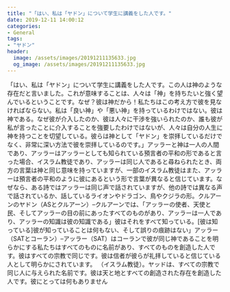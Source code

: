 ```yaml
---
title: "「はい、私は「ヤドン」について学生に講義をした人です。"
date: 2019-12-11 14:00:12
categories:
- General
tags:
- "ヤドン"
header:
  image: /assets/images/20191211135633.jpg
  og_image: /assets/images/20191211135633.jpg
---
```


「はい、私は「ヤドン」について学生に講義をした人です。この人は神のような存在だと言いました。これが意味することは、人々は「神」を持ちたいと強く望んでいるということです。なぜ？彼は神だから！私たちはこの考え方で彼を見なければならない。私は「良い神」や「悪い神」を持っているわけではない。彼は神である。なぜ彼が介入したのか、彼は人々に干渉を強いられたのか、誰も彼が私が言ったことに介入することを強要したわけではないが、人々は自分の人生に神を持つことを切望している。彼らは神として「ヤドン」を崇拝しているだけでなく、非常に深い方法で彼を崇拝しているのです。」アッラーと神は一人の人間であり、アッラーはアッラーとしても知られている預言者の平和の形であると言った場合、イスラム教徒であり、アッラーは同じ人であると尋ねられたとき、両方の言葉は神と同じ意味を持っていますが、一部のイスラム教徒はまた、アッラーは預言者の平和のように彼にあるという形で言葉が異なると信じています。なぜなら、ある詩ではアッラーは同じ声で話されていますが、他の詩では異なる声で話されているか、話しているライオンやドラゴン、鳥やクジラの形。クルアーンのヤドン（ASとクルアーン）–クルアーンでは、「アッラーの使者、天使と民、そしてアッラーの目の前にあったすべてのものがあり、アッラーは一人であり、アッラーの知識は彼の知識である」彼はそれをすべて知っている。[彼は知っている]彼が知っていることは何もない、そして誤りの痕跡はない」アッラー（SATとコーラン）–アッラー（SAT）はコーランで彼が同じ神であることを明らかにする私たちはすべてのものに名前があり、すべてのものを創造した人です。彼はすべての宗教で同じです。彼は信者が彼らが礼拝していると信じている人として明らかにされています。 （イスラム教徒）。ヤッドは、すべての宗教で同じ人に与えられた名前です。彼は天と地とすべての創造された存在を創造した人です。彼にとっては何もありません
